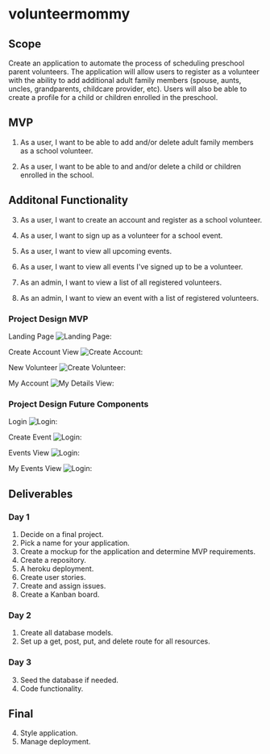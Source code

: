 # volunteermommy

## Scope

Create an application to automate the process of scheduling preschool parent volunteers.  The application will allow users to register as a volunteer with the ability to add additional adult family members (spouse, aunts, uncles, grandparents, childcare provider, etc).  Users will also be able to create a profile for a child or children enrolled in the preschool.  

## MVP

1. As a user, I want to be able to add and/or delete adult family members as a school volunteer.  

2. As a user, I want to be able to and and/or delete a child or children enrolled in the school. 

## Additonal Functionality

3. As a user, I want to create an account and register as a school volunteer.

4. As a user, I want to sign up as a volunteer for a school event. 

5. As a user, I want to view all upcoming events. 

6. As a user, I want to view all events I've signed up to be a volunteer.

7. As an admin, I want to view a list of all registered volunteers. 

8. As an admin, I want to view an event with a list of registered volunteers. 

### Project Design MVP

Landing Page
![Landing Page:](client/src/assets/LandingPage.jpeg)

Create Account View
![Create Account:](client/src/assets/CreateAccount.jpeg)

New Volunteer
![Create Volunteer:](client/src/assets/NewVolunteer.jpeg)

My Account
![My Details View:](client/src/assets/MyAccount.jpeg)

### Project Design Future Components

Login 
![Login:](client/src/assets/Login.jpeg)

Create Event 
![Login:](client/src/assets/CreateEvent.jpeg)

Events View
![Login:](client/src/assets/EventsView.jpeg)

My Events View
![Login:](client/src/assets/MyEventsView.jpeg)


## Deliverables

### Day 1
1. Decide on a final project. 
2. Pick a name for your application.
3. Create a mockup for the application and determine MVP requirements.  
4. Create a repository. 
5. A heroku deployment.
6. Create user stories.
7. Create and assign issues. 
8. Create a Kanban board. 

### Day 2
1. Create all database models.
2. Set up a get, post, put, and delete route for all resources.

### Day 3
3. Seed the database if needed.
4. Code functionality.

## Final
4. Style application.
5. Manage deployment. 